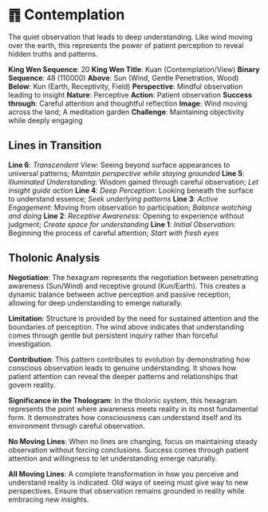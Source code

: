 # ䷓ Contemplation

The quiet observation that leads to deep understanding. Like wind moving over the earth, this represents the power of patient perception to reveal hidden truths and patterns.


**King Wen Sequence**: 20
**King Wen Title**: Kuan (Contemplation/View)
**Binary Sequence**: 48 (110000)
**Above**: Sun (Wind, Gentle Penetration, Wood)
**Below**: Kun (Earth, Receptivity, Field)
**Perspective**: Mindful observation leading to insight
**Nature**: Perceptive
**Action**: Patient observation
**Success through**: Careful attention and thoughtful reflection
**Image**: Wind moving across the land; A meditation garden
**Challenge**: Maintaining objectivity while deeply engaging

## Lines in Transition
**Line 6**: *Transcendent View*: Seeing beyond surface appearances to universal patterns; *Maintain perspective while staying grounded*
**Line 5**: *Illuminated Understanding*: Wisdom gained through careful observation; *Let insight guide action*
**Line 4**: *Deep Perception*: Looking beneath the surface to understand essence; *Seek underlying patterns*
**Line 3**: *Active Engagement*: Moving from observation to participation; *Balance watching and doing*
**Line 2**: *Receptive Awareness*: Opening to experience without judgment; *Create space for understanding*
**Line 1**: *Initial Observation*: Beginning the process of careful attention; *Start with fresh eyes*

## Tholonic Analysis
**Negotiation**: The hexagram represents the negotiation between penetrating awareness (Sun/Wind) and receptive ground (Kun/Earth). This creates a dynamic balance between active perception and passive reception, allowing for deep understanding to emerge naturally.

**Limitation**: Structure is provided by the need for sustained attention and the boundaries of perception. The wind above indicates that understanding comes through gentle but persistent inquiry rather than forceful investigation.

**Contribution**: This pattern contributes to evolution by demonstrating how conscious observation leads to genuine understanding. It shows how patient attention can reveal the deeper patterns and relationships that govern reality.

**Significance in the Thologram**: In the tholonic system, this hexagram represents the point where awareness meets reality in its most fundamental form. It demonstrates how consciousness can understand itself and its environment through careful observation.

**No Moving Lines**: When no lines are changing, focus on maintaining steady observation without forcing conclusions. Success comes through patient attention and willingness to let understanding emerge naturally.

**All Moving Lines**: A complete transformation in how you perceive and understand reality is indicated. Old ways of seeing must give way to new perspectives. Ensure that observation remains grounded in reality while embracing new insights.
